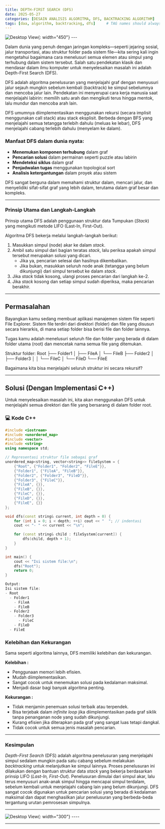 ```yaml
---
title: DEPTH-FIRST SEARCH (DFS)
date: 2025-05-27
categories: [DESAIN ANALISIS ALGORITMA, DFS, BACKTRACKING ALGORITHM]
tags: [daa, algorithm, backtracking, dfs]     # TAG names should always be lowercase
---
```


![Desktop View](https://cdn.educba.com/academy/wp-content/uploads/2020/03/Depth-First-Search.jpg){: width="450"}
_---_

Dalam dunia yang penuh dengan jaringan kompleks—seperti jejaring sosial, jalur transportasi, atau struktur folder pada sistem file—kita sering kali ingin mengetahui bagaimana cara menelusuri semua elemen atau simpul yang terhubung dalam sistem tersebut. Salah satu pendekatan klasik dan mendasar dalam ilmu komputer untuk menyelesaikan masalah ini adalah Depth-First Search (DFS).

DFS adalah algoritma penelusuran yang menjelajahi graf dengan menyusuri jalur sejauh mungkin sebelum kembali (backtrack) ke simpul sebelumnya dan mencoba jalur lain. Pendekatan ini menyerupai cara kerja manusia saat menjelajahi labirin: memilih satu arah dan mengikuti terus hingga mentok, lalu mundur dan mencoba arah lain.

DFS umumnya diimplementasikan menggunakan rekursi (secara implisit menggunakan call stack) atau stack eksplisit. Berbeda dengan BFS yang menjelajahi semua tetangga terlebih dahulu (meluas ke lebar), DFS menjelajahi cabang terlebih dahulu (menyelam ke dalam).

### Manfaat DFS dalam dunia nyata:

- **Menemukan komponen terhubung** dalam graf
- **Pencarian solusi** dalam permainan seperti puzzle atau labirin
- **Mendeteksi siklus** dalam graf
- **Penjadwalan tugas** menggunakan topological sort
- **Analisis ketergantungan** dalam proyek atau sistem

DFS sangat berguna dalam memahami struktur dalam, mencari jalur, dan menyelidiki sifat-sifat graf yang lebih dalam, terutama dalam graf besar dan kompleks.

---


### Prinsip Utama dan Langkah-Langkah

Prinsip utama DFS adalah penggunaan struktur data Tumpukan (*Stack*) yang mengikuti metode LIFO (Last-In, First-Out).

Algoritma DFS bekerja melalui langkah-langkah berikut:
1.  Masukkan simpul (node) akar ke dalam *stack*.
2.  Ambil satu simpul dari bagian teratas *stack*, lalu periksa apakah simpul tersebut merupakan solusi yang dicari.
    * Jika ya, pencarian selesai dan hasilnya dikembalikan.
    * Jika bukan, masukkan seluruh node anak (tetangga yang belum dikunjungi) dari simpul tersebut ke dalam *stack*.
3.  Jika *stack* tidak kosong, ulangi proses pencarian dari langkah ke-2.
4.  Jika *stack* kosong dan setiap simpul sudah diperiksa, maka pencarian berakhir.

***

## Permasalahan

Bayangkan kamu sedang membuat aplikasi manajemen sistem file seperti File Explorer. Sistem file terdiri dari direktori (folder) dan file yang disusun secara hierarkis, di mana setiap folder bisa berisi file dan folder lainnya.

Tugas kamu adalah menelusuri seluruh file dan folder yang berada di dalam folder utama (root) dan mencetak nama semua file yang ditemukan.

Struktur folder:
Root
├── Folder1
│ ├── FileA
│ └── FileB
├── Folder2
│ ├── Folder3
│ │ └── FileC
│ └── FileD
└── FileE


Bagaimana kita bisa menjelajahi seluruh struktur ini secara rekursif?

---

## Solusi (Dengan Implementasi C++)

Untuk menyelesaikan masalah ini, kita akan menggunakan DFS untuk menjelajahi semua direktori dan file yang bersarang di dalam folder root.

### 💻 Kode C++

```cpp
#include <iostream>
#include <unordered_map>
#include <vector>
#include <string>
using namespace std;

// Representasi struktur file sebagai graf
unordered_map<string, vector<string>> fileSystem = {
    {"Root", {"Folder1", "Folder2", "FileE"}},
    {"Folder1", {"FileA", "FileB"}},
    {"Folder2", {"Folder3", "FileD"}},
    {"Folder3", {"FileC"}},
    {"FileA", {}},
    {"FileB", {}},
    {"FileC", {}},
    {"FileD", {}},
    {"FileE", {}}
};

void dfs(const string& current, int depth = 0) {
    for (int i = 0; i < depth; ++i) cout << "  "; // indentasi
    cout << "- " << current << "\n";

    for (const string& child : fileSystem[current]) {
        dfs(child, depth + 1);
    }
}

int main() {
    cout << "Isi sistem file:\n";
    dfs("Root");
    return 0;
}

Output:
Isi sistem file:
- Root
  - Folder1
    - FileA
    - FileB
  - Folder2
    - Folder3
      - FileC
    - FileD
  - FileE

```

### Kelebihan dan Kekurangan

Sama seperti algoritma lainnya, DFS memiliki kelebihan dan kekurangan.

**Kelebihan :**
* Penggunaan memori lebih efisien.
* Mudah diimplementasikan.
* Sangat cocok untuk menemukan solusi pada kedalaman maksimal.
* Menjadi dasar bagi banyak algoritma penting.

**Kekurangan :**
* Tidak menjamin penemuan solusi terbaik atau terpendek.
* Bisa terjebak dalam *infinite loop* jika diimplementasikan pada graf siklik tanpa penanganan node yang sudah dikunjungi.
* Kurang efisien jika diterapkan pada graf yang sangat luas tetapi dangkal.
* Tidak cocok untuk semua jenis masalah pencarian.

***

### Kesimpulan

*Depth-First Search* (DFS) adalah algoritma penelusuran yang menjelajahi simpul sedalam mungkin pada satu cabang sebelum melakukan *backtracking* untuk melanjutkan ke simpul lainnya. Proses penelusuran ini dilakukan dengan bantuan struktur data *stack* yang bekerja berdasarkan prinsip LIFO (*Last-In, First-Out*). Penelusuran dimulai dari simpul akar, lalu terus menyusuri anak-anak simpul hingga mencapai simpul terdalam, sebelum kembali untuk menjelajahi cabang lain yang belum dikunjungi. DFS sangat cocok digunakan untuk pencarian solusi yang berada di kedalaman maksimal dan dapat menghasilkan jalur penelusuran yang berbeda-beda tergantung urutan pemrosesan simpulnya.

---

![Desktop View](https://i.pinimg.com/736x/72/5c/e4/725ce4ffc8bfc9772f8d677ba387ebb2.jpg){: width="300"}
_----_

---